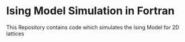 # Ising Model Simulation in Fortran

This Repository contains code which simulates the Ising Model for 2D lattices